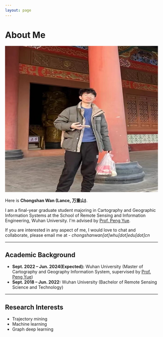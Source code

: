 ```yaml
---
layout: page
---
```


# About Me

<img src="chongshanwan.jpg" class="floatpic" width="600" height="480">

Here is **Chongshan Wan (Lance, 万重山)**.

I am a final-year graduate student majoring in Cartography and Geographic Information Systems at the School of Remote Sensing and Information Engineering, Wuhan University. I'm advised by [Prof. Peng Yue](http://jszy.whu.edu.cn/pyue). 

If you are interested in any aspect of me, I would love to chat and collaborate, please email me at - *chongshanwan[at]whu[dot]edu[dot]cn*

---

## Academic Background

- **Sept. 2022 – Jun. 2024(Expected):** Wuhan University (Master of Cartography and Geography Information System, supervised by [Prof. Peng Yue](http://jszy.whu.edu.cn/pyue))
- **Sept. 2018 – Jun. 2022:** Wuhan University (Bachelor of Remote Sensing Science and Technology)

---

## Research Interests

- Trajectory mining
- Machine learning
- Graph deep learning



